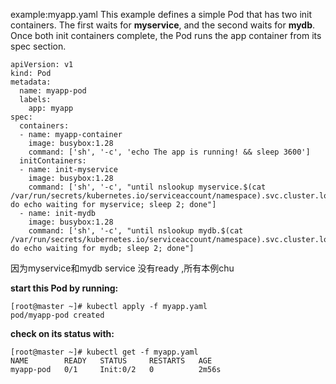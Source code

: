 example:myapp.yaml
This example defines a simple Pod that has two init containers. The first waits for **myservice**, and the second waits for **mydb**. Once both init containers complete, the Pod runs the app container from its spec section.
```
apiVersion: v1
kind: Pod
metadata:
  name: myapp-pod
  labels:
    app: myapp
spec:
  containers:
  - name: myapp-container
    image: busybox:1.28
    command: ['sh', '-c', 'echo The app is running! && sleep 3600']
  initContainers:
  - name: init-myservice
    image: busybox:1.28
    command: ['sh', '-c', "until nslookup myservice.$(cat /var/run/secrets/kubernetes.io/serviceaccount/namespace).svc.cluster.local; do echo waiting for myservice; sleep 2; done"]
  - name: init-mydb
    image: busybox:1.28
    command: ['sh', '-c', "until nslookup mydb.$(cat /var/run/secrets/kubernetes.io/serviceaccount/namespace).svc.cluster.local; do echo waiting for mydb; sleep 2; done"]
```
因为myservice和mydb service 没有ready ,所有本例chu

**start this Pod by running:**
```
[root@master ~]# kubectl apply -f myapp.yaml
pod/myapp-pod created
```
**check on its status with:**
```
[root@master ~]# kubectl get -f myapp.yaml
NAME        READY   STATUS     RESTARTS   AGE
myapp-pod   0/1     Init:0/2   0          2m56s
```